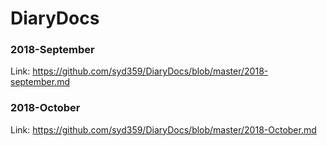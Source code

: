 # DiaryDocs

### 2018-September

Link: https://github.com/syd359/DiaryDocs/blob/master/2018-september.md



### 2018-October

Link: https://github.com/syd359/DiaryDocs/blob/master/2018-October.md